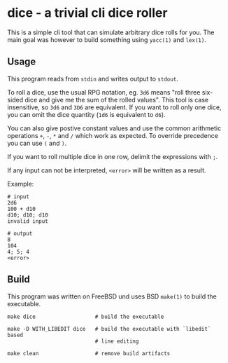 dice - a trivial cli dice roller
================================

This is a simple cli tool that can simulate arbitrary dice rolls for you. The
main goal was however to build something using `yacc(1)` and `lex(1)`.

Usage
-----

This program reads from `stdin` and writes output to `stdout`.

To roll a dice, use the usual RPG notation, eg. `3d6` means "roll three
six-sided dice and give me the sum of the rolled values". This tool is case
insensitive, so `3d6` and `3D6` are equivalent. If you want to roll only one
dice, you can omit the dice quantity (`1d6` is equivalent to `d6`).

You can also give postive constant values and use the common arithmetic
operations `+`, `-`, `*` and `/` which work as expected. To override precedence
you can use `(` and `)`.

If you want to roll multiple dice in one row, delimit the expressions with `;`.

If any input can not be interpreted, `<error>` will be written as a result.

Example:

    # input
    2d6
    100 + d10
    d10; d10; d10
    invalid input
    
    # output
    8
    104
    4; 5; 4
    <error>

Build
-----

This program was written on FreeBSD und uses BSD `make(1)` to build the
executable.

    make dice                   # build the executable
    
    make -D WITH_LIBEDIT dice   # build the executable with `libedit` based
                                # line editing
    
    make clean                  # remove build artifacts

